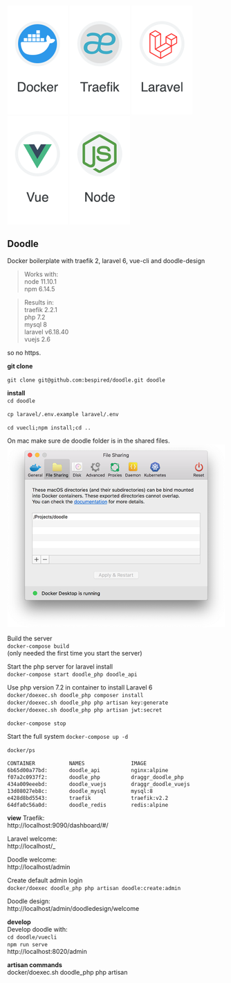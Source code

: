 
[docker-logo]: https://raw.githubusercontent.com/bespired/doodle/master/docker/logos/docker.png
[laravel-logo]: https://raw.githubusercontent.com/bespired/doodle/master/docker/logos/laravel.png
[node-logo]: https://raw.githubusercontent.com/bespired/doodle/master/docker/logos/node.png
[traefik-logo]: https://raw.githubusercontent.com/bespired/doodle/master/docker/logos/traefik.png
[vuejs-logo]: https://raw.githubusercontent.com/bespired/doodle/master/docker/logos/vue.png
[file-share]: https://raw.githubusercontent.com/bespired/doodle/master/docker/logos/file-share.png

![docker-logo] ![traefik-logo] ![laravel-logo] ![vuejs-logo] ![node-logo]

## Doodle

Docker boilerplate with traefik 2, laravel 6, vue-cli and doodle-design  

> Works with:  
> node 11.10.1  
> npm 6.14.5  
  
> Results in:  
> traefik 2.2.1  
> php 7.2  
> mysql 8  
> laravel v6.18.40  
> vuejs 2.6  
  
so no https.  

__git clone__  

`git clone git@github.com:bespired/doodle.git doodle`  

__install__  
`cd doodle`  

`cp laravel/.env.example laravel/.env`  

`cd vuecli;npm install;cd ..`  

On mac make sure de doodle folder is in the shared files.  
![file-share]  

Build the server  
`docker-compose build`  
(only needed the first time you start the server)  
  
Start the php server for laravel install  
`docker-compose start doodle_php doodle_api`  

Use php version 7.2 in container to install Laravel 6  
`docker/doexec.sh doodle_php composer install`  
`docker/doexec.sh doodle_php php artisan key:generate`  
`docker/doexec.sh doodle_php php artisan jwt:secret`  

`docker-compose stop`


Start the full system 
`docker-compose up -d`  
  
`docker/ps `
```
CONTAINER           NAMES               IMAGE       
6b65d00a77bd:       doodle_api          nginx:alpine          
f07a2c0937f2:       doodle_php          draggr_doodle_php     
434a009eeebd:       doodle_vuejs        draggr_doodle_vuejs   
13d08027eb8c:       doodle_mysql        mysql:8               
e428d8bd5543:       traefik             traefik:v2.2          
64dfa0c56a0d:       doodle_redis        redis:alpine          
```


__view__
Traefik:  
http://localhost:9090/dashboard/#/  

Laravel welcome:  
http://localhost/_  

Doodle welcome:  
http://localhost/admin  


Create default admin login  
`docker/doexec doodle_php php artisan doodle:create:admin`  

Doodle design:  
http://localhost/admin/doodledesign/welcome  



__develop__  
Develop doodle with:  
`cd doodle/vuecli`  
`npm run serve`  
http://localhost:8020/admin  
 

__artisan commands__  
docker/doexec.sh doodle_php php artisan  

